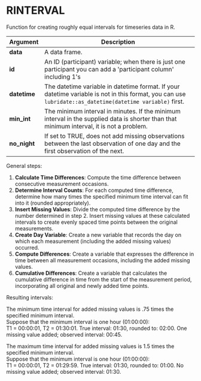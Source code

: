 # RINTERVAL
Function for creating roughly equal intervals for timeseries data in R.

| **Argument** | **Description** |
|--------------|-----------------|
| **data**     | A data frame. |
| **id**       | An ID (participant) variable; when there is just one participant you can add a 'participant column' including 1's |
| **datetime** | The datetime variable in datetime format. If your datetime variable is not in this format, you can use `lubridate::as_datetime(datetime variable)` first. |
| **min_int**  | The minimum interval in minutes. If the minimum interval in the supplied data is shorter than that minimum interval, it is not a problem. |
| **no_night** | If set to TRUE, does not add missing observations between the last observation of one day and the first observation of the next. |

General steps:
1. **Calculate Time Differences**: Compute the time difference between consecutive measurement occasions.
2. **Determine Interval Counts**: For each computed time difference, determine how many times the specified minimum time interval can fit into it (rounded appropriately).
3. **Insert Missing Values**: Divide the computed time difference by the number determined in step 2. Insert missing values at these calculated intervals to create evenly spaced time points between the original measurements.
4. **Create Day Variable**: Create a new variable that records the day on which each measurement (including the added missing values) occurred.
5. **Compute Differences**: Create a variable that expresses the difference in time between all measurement occasions, including the added missing values.
6. **Cumulative Differences**: Create a variable that calculates the cumulative difference in time from the start of the measurement period, incorporating all original and newly added time points.

Resulting intervals:

The minimum time interval for added missing values is .75 times the specified minimum interval.\
Suppose that the minimum interval is one hour (01:00:00):\
T1 = 00:00:01, T2 = 01:30:01. True interval: 01:30, rounded to: 02:00. One missing value added; observed interval: 00:45.

The maximum time interval for added missing values is 1.5 times the specified minimum interval.\
Suppose that the minimum interval is one hour (01:00:00):\
T1 = 00:00:01, T2 = 01:29:59. True interval: 01:30, rounded to: 01:00.	No missing value added; observed interval: 01:30.
